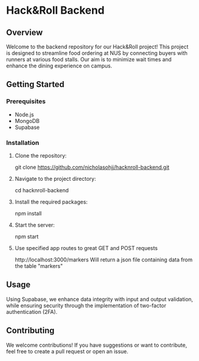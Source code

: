 # Hack&Roll Backend

## Overview

Welcome to the backend repository for our Hack&Roll project! This project is designed to streamline food ordering at NUS by connecting buyers with runners at various food stalls. Our aim is to minimize wait times and enhance the dining experience on campus.

## Getting Started

### Prerequisites

- Node.js
- MongoDB
- Supabase

### Installation

1. Clone the repository:

    git clone https://github.com/nicholasohjj/hacknroll-backend.git

2. Navigate to the project directory:

    cd hacknroll-backend

3. Install the required packages:

    npm install

4. Start the server:

    npm start

5. Use specified app routes to great GET and POST requests

    http://localhost:3000/markers
Will return a json file containing data from the table "markers"
    
## Usage

Using Supabase, we enhance data integrity with input and output validation, while ensuring security through the implementation of two-factor authentication (2FA).

## Contributing

We welcome contributions! If you have suggestions or want to contribute, feel free to create a pull request or open an issue.
